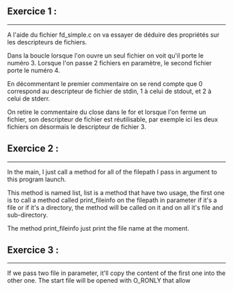 ## Exercice 1 :
---

A l'aide du fichier fd_simple.c on va essayer de déduire des propriétés sur les descripteurs de fichiers.

Dans la boucle lorsque l'on ouvre un seul fichier on voit qu'il porte le numéro 3. Lorsque l'on passe 2 fichiers en paramètre, le second fichier porte le numéro 4.

En décommentant le premier commentaire on se rend compte que 0 correspond au descripteur de fichier de stdin, 1 à celui de stdout, et 2 à celui de stderr.

On retire le commentaire du close dans le for et lorsque l'on ferme un fichier, son descripteur de fichier est réutilisable, par exemple ici les deux fichiers on désormais le descripteur de fichier 3.

## Exercice 2 :
---

In the main, I just call a method for all of the filepath I pass in argument to this program launch.

This method is named list, list is a method that have two usage, the first one is to call a method called print_fileinfo on the filepath in parameter if it's a file or if it's a directory, the method will be called on it and on all it's file and sub-directory.

The method print_fileinfo just print the file name at the moment.

## Exercice 3 :
---

If we pass two file in parameter, it'll copy the content of the first one into the other one.
The start file will be opened with O_RONLY that allow